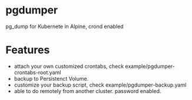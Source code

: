 # pgdumper
pg_dump for Kubernete in Alpine, crond enabled

# Features
* attach your own customized crontabs, check example/pgdumper-crontabs-root.yaml
* backup to Persistenct Volume.
* customize your backup script, check example/pgdumper-backup.yaml
* able to do remotely from another cluster.  password enabled.

